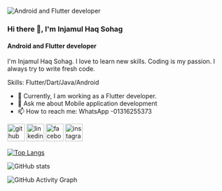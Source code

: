 ![Android and Flutter developer](https://github.com/user-attachments/assets/5e1ce30f-8300-43fb-9c30-1ff153649db7)


### Hi there 👋, I'm Injamul Haq Sohag
#### Android and Flutter developer

I'm Injamul Haq Sohag. I love to learn new skills. Coding is my passion. I always try to write fresh code.

Skills: Flutter/Dart/Java/Android

- 🌱 Currently, I am working as a Flutter developer.
- 💬 Ask me about Mobile application development 
- 📫 How to reach me: WhatsApp -01316255373 


[<img src='https://cdn.jsdelivr.net/npm/simple-icons@3.0.1/icons/github.svg' alt='github' height='40'>](https://github.com/Sohag-84)  [<img src='https://cdn.jsdelivr.net/npm/simple-icons@3.0.1/icons/linkedin.svg' alt='linkedin' height='40'>](https://www.linkedin.com/in/ih-sohag)  [<img src='https://cdn.jsdelivr.net/npm/simple-icons@3.0.1/icons/facebook.svg' alt='facebook' height='40'>](https://www.facebook.com/ih.sohag.77)  [<img src='https://cdn.jsdelivr.net/npm/simple-icons@3.0.1/icons/instagram.svg' alt='instagram' height='40'>](https://www.instagram.com/ih.sohag/)  

[![Top Langs](https://github-readme-stats.vercel.app/api/top-langs/?username=Sohag-84)](https://github.com/anuraghazra/github-readme-stats)

![GitHub stats](https://github-readme-stats.vercel.app/api?username=Sohag-84&show_icons=true&count_private=true)  

![GitHub Activity Graph](https://activity-graph.herokuapp.com/graph?username=Sohag-84)  

